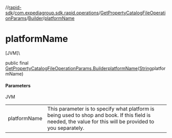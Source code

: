 //[rapid-sdk](../../../../index.md)/[com.expediagroup.sdk.rapid.operations](../../index.md)/[GetPropertyCatalogFileOperationParams](../index.md)/[Builder](index.md)/[platformName](platform-name.md)

# platformName

[JVM]\

public final [GetPropertyCatalogFileOperationParams.Builder](index.md)[platformName](platform-name.md)([String](https://docs.oracle.com/javase/8/docs/api/java/lang/String.html)platformName)

#### Parameters

JVM

| | |
|---|---|
| platformName | This parameter is to specify what platform is being used to shop and book. If this field is needed, the value for this will be provided to you separately. |
